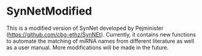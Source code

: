 # SynNetModified
This is a modified version of SynNet developed by Pejminister (https://github.com/cbg-ethz/SynNEt). Currently, it contains new functions to automate the matching of miRNA names from different literature as well as a user manual. More modifications will be made in the future.
